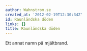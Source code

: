 ```yaml
---
author: Wahnstrom.se
created_at: '2012-02-19T12:30:34Z'
id: Raunländska döden
links: {}
title: Raunländska döden
---
```


Ett annat namn på mjältbrand.
